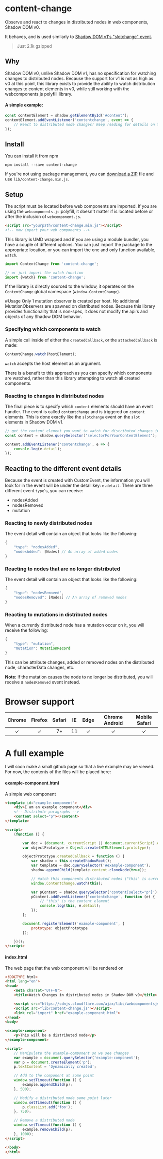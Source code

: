 # content-change

Observe and react to changes in distributed nodes in web components, Shadow DOM v0.

It behaves, and is used similarly to [Shadow DOM v1's "slotchange" event](https://hayato.io/2016/shadowdomv1/#events-to-react-the-change-of-distributions).

> Just 2.1k gzipped

## Why
Shadow DOM v0, unlike Shadow DOM v1, has no specification for watching changes to distributed nodes. Because the support for v1 is not as high as v0 at this point, this library exists to provide the ability to watch distribution changes to content elements in v0, while still working with the webcomponents.js polyfill library.

#### A simple example:
```javascript
const contentElement = shadow.getElementById('#content');
contentElement.addEventListener('contentchange', event => {
	// React to distributed node changes! Keep reading for details on the event data
});
```

## Install
You can install it from npm
```
npm install --save content-change
```

If you're not using package management, you can [download a ZIP](https://github.com/kevinokerlund/content-change/archive/master.zip) file and use `lib/content-change.min.js`.

## Setup
The script must be located before web components are imported. If you are using the `webcomponents.js` polyfill, it doesn't matter if is located before or after the inclusion of `webcomponent.js`.
```html
<script src="yourpath/content-change.min.js"></script>
<!-- now import your web components -->
```

This library is UMD wrapped and if you are using a module bundler, you have a couple of different options. You can just import the package to the appropriate location, or you can import the one and only function available, `watch`.
```javascript
import ContentChange from 'content-change';

// or just import the watch function
import {watch} from 'content-change';
``` 

If the library is directly sourced to the window, it operates on the `ContentChange` global namespace (`window.ContentChange`).

#Usage
Only 1 mutation observer is created per host. No additional MutationObservers are spawned on distributed nodes. Because this library provides functionality that is non-spec, it does not modify the api's and objects of any Shadow DOM behavior.

### Specifying which components to watch
A simple call inside of either the `createdCallback`, or the `attachedCallback` is made:

```javascript
ContentChange.watch(hostElement);
```

`watch` accepts the host element as an argument.

There is a benefit to this approach as you can specify which components are watched, rather than this library attempting to watch all created components.

### Reacting to changes in distributed nodes
The final piece is to specify which `content` elements should have an event handler. The event is called `contentchange` and is triggered on `content` elements. This is done exactly like the `slotchange` event on the `slot` elements in Shadow DOM v1.

```javascript
// get the content element you want to watch for distributed changes in from the shadow dom
const content = shadow.querySelector('selectorForYourContentElement');

content.addEventListener('contentchange', e => {
	console.log(e.detail);
});
```

## Reacting to the different event details
Because the event is created with CustomEvent, the information you will look for in the event will be under the detail key:
`e.detail`. There are three different event `type`'s, you can receive:

* nodesAdded
* nodesRemoved
* mutation

### Reacting to newly distributed nodes
The event detail will contain an object that looks like the following:
```javascript
{
    "type": "nodesAdded",
    "nodesAdded": [Nodes] // An array of added nodes
}
```

### Reacting to nodes that are no longer distributed
The event detail will contain an object that looks like the following:
```javascript
{
    "type": "nodesRemoved",
    "nodesRemoved": [Nodes] // An array of removed nodes
}
```

### Reacting to mutations in distributed nodes
When a currently distributed node has a mutation occur on it, you will receive the following:
```javascript
{
    "type": "mutation",
    "mutation": MutationRecord
}
```
This can be attribute changes, added or removed nodes on the distributed node, characterData changes, etc.

**Note:** If the mutation causes the node to no longer be distributed, you will receive a `nodesRemoved` event instead.

# Browser support
| Chrome | Firefox | Safari | IE | Edge | Chrome Android | Mobile Safari |
|:------:|:-------:|:------:|:--:|:----:|:--------------:|:-------------:|
|    ✓   |    ✓    |   7+   | 11 |   ✓  |        ✓       |       ✓       |

# A full example
I will soon make a small github page so that a live example may be viewed. For now, the contents of the files will be placed here:

#### example-component.html
A simple web component
```html
<template id="example-component">
	<div>I am an example component</div>
	<!-- Distribute paragraphs -->
	<content select="p"></content>
</template>

<script>
	(function () {

		var doc = (document._currentScript || document.currentScript).ownerDocument;
		var objectPrototype = Object.create(HTMLElement.prototype);

		objectPrototype.createdCallback = function () {
			var shadow = this.createShadowRoot();
			var template = doc.querySelector('#example-component');
			shadow.appendChild(template.content.cloneNode(true));

			// Watch this components distributed nodes ("this" is currently the host element)
			window.ContentChange.watch(this);

			var pContent = shadow.querySelector('content[select="p"]');
			pContent.addEventListener('contentchange', function (e) {
				// "this" is the content element
				console.log(this, e.detail);
			});
		};

		document.registerElement('example-component', {
			prototype: objectPrototype
		});

	})();
</script>

```
#### index.html
The web page that the web component will be rendered on
```html
<!DOCTYPE html>
<html lang="en">
<head>
	<meta charset="UTF-8">
	<title>Watch Changes in distributed nodes in Shadow DOM v0</title>

	<script src="https://cdnjs.cloudflare.com/ajax/libs/webcomponentsjs/0.7.23/webcomponents.min.js"></script>
	<script src="lib/content-change.js"></script>
	<link rel="import" href="example-component.html">
</head>
<body>

<example-component>
	<p>This will be a distributed node</p>
</example-component>

<script>
	// Manipulate the example-component so we see changes
	var example = document.querySelector('example-component');
	var p = document.createElement('p');
	p.textContent = 'Dynamically created';

	// Add to the component at some point
	window.setTimeout(function () {
		example.appendChild(p);
	}, 500);

	// Modify a distributed node some point later
	window.setTimeout(function () {
		p.classList.add('foo');
	}, 750);

	// Remove a distributed node
	window.setTimeout(function () {
		example.removeChild(p);
	}, 1000);
</script>

</body>
</html>

```
